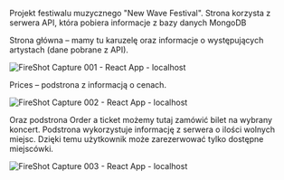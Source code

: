 Projekt festiwalu muzycznego "New Wave Festival". Strona korzysta z serwera API, która pobiera informacje z bazy danych MongoDB



Strona główna – mamy tu karuzelę oraz informacje o występujących artystach (dane pobrane z API).


![FireShot Capture 001 - React App - localhost](https://github.com/JankiJans/BooksAPI/assets/118946595/17490bd2-3583-43e2-a6e4-831030774b88)


Prices – podstrona z informacją o cenach.


![FireShot Capture 002 - React App - localhost](https://github.com/JankiJans/BooksAPI/assets/118946595/d66b0642-c8a5-44f2-8a75-0c49feaff507)



Oraz podstrona Order a ticket możemy tutaj zamówić bilet na wybrany koncert. Podstrona wykorzystuje informację z serwera o ilości wolnych miejsc. Dzięki temu użytkownik może zarezerwować tylko dostępne miejscówki.


![FireShot Capture 003 - React App - localhost](https://github.com/JankiJans/BooksAPI/assets/118946595/d333658c-d794-43bf-b57e-445f10d1a9e7)

